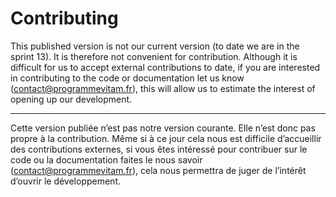 # Contributing

This published version is not our current version (to date we are in the
sprint 13). It is therefore not convenient for contribution.
Although it is difficult for us to accept external contributions to date, if you
are interested in contributing to the code or documentation let us know 
(<contact@programmevitam.fr>), this will allow us to estimate the interest of 
opening up our development.

--------------------------------------------------------------------------------

Cette version publiée n’est pas notre version courante. Elle n’est donc pas propre
à la contribution. 
Même si à ce jour cela nous est difficile d’accueillir des contributions 
externes, si vous êtes intéressé pour contribuer sur le code ou la documentation
faites le nous savoir (<contact@programmevitam.fr>), cela nous permettra de juger 
de l’intérêt d’ouvrir le développement.

